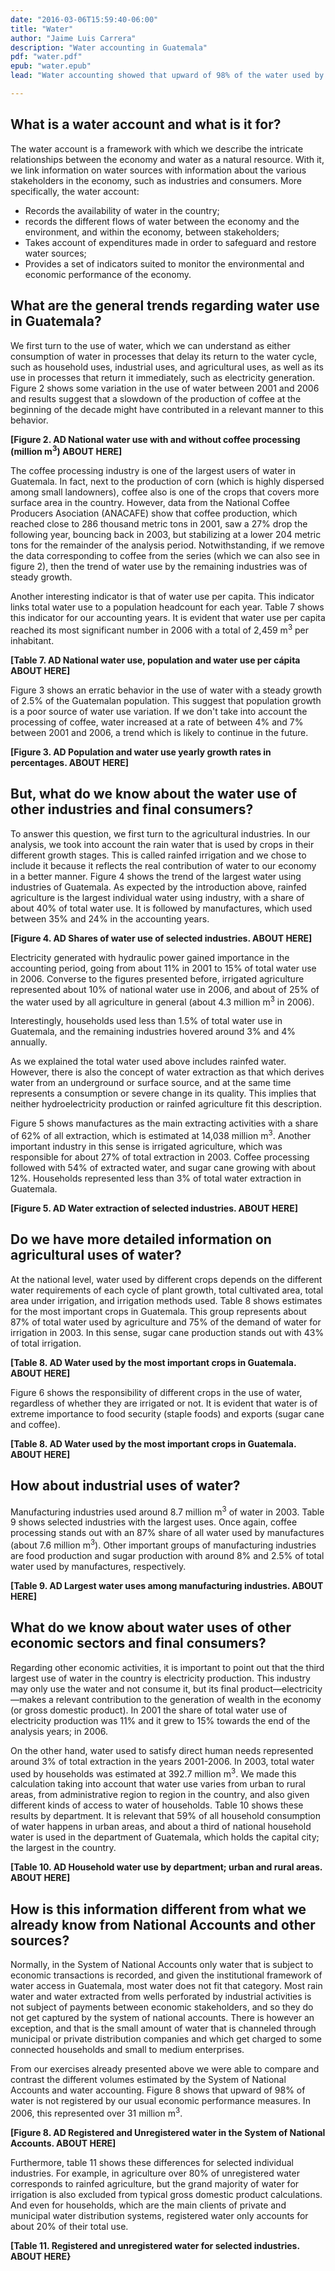 ```yaml
---
date: "2016-03-06T15:59:40-06:00"
title: "Water"
author: "Jaime Luis Carrera"
description: "Water accounting in Guatemala"
pdf: "water.pdf"
epub: "water.epub"
lead: "Water accounting showed that upward of 98% of the water used by the economy is not taken into account by our usual economic performance measures, leading to poor economic decisions with regards to this natural resource."

---
```


<!--  -->

## What is a water account and what is it for?

The water account is a framework with which we describe the intricate relationships between the economy and water as a natural resource. With it, we link information on water sources with information about the various stakeholders in the economy, such as industries and consumers. More specifically, the water account:

* Records the availability of water in the country;
* records the different flows of water between the economy and the environment, and within the economy, between stakeholders;
*  Takes account of expenditures made in order to safeguard and restore water sources;
* Provides a set of indicators suited to monitor the environmental and economic performance of the economy.

## What are the general trends regarding water use in Guatemala?

We first turn to the use of water, which we can understand as either consumption of water in processes that delay its return to the water cycle, such as household uses, industrial uses, and agricultural uses, as well as its use in processes that return it immediately, such as electricity generation. Figure 2 shows some variation in the use of water between 2001 and 2006 and results suggest that a slowdown of the production of coffee at the beginning of the decade might have contributed in a relevant manner to this behavior.

**[Figure 2. AD National water use with and without coffee processing (million m<sup>3</sup>) ABOUT HERE]**

The coffee processing industry is one of the largest users of water in Guatemala. In fact, next to the production of corn (which is highly dispersed among small landowners), coffee also is one of the crops that covers more surface area in the country. However, data from the National Coffee Producers Asociation (ANACAFE) show that coffee production, which reached close to 286 thousand metric tons in 2001, saw a 27% drop the following year, bouncing back in 2003, but stabilizing at a lower 204 metric tons for the remainder of the analysis period. Notwithstanding, if we remove the data corresponding to coffee from the series (which we can also see in figure 2), then the trend of water use by the remaining industries was of steady growth.

Another interesting indicator is that of water use per capita. This indicator links total water use to a population headcount for each year. Table 7 shows this indicator for our accounting years. It is evident that water use per capita reached its most significant number in 2006 with a total of 2,459 m<sup>3</sup> per inhabitant.

**[Table 7. AD National water use, population and water use per cápita ABOUT HERE]**

Figure 3 shows an erratic behavior in the use of water with a steady growth of 2.5% of the Guatemalan population. This suggest that population growth is a poor source of water use variation. If we don't take into account the processing of coffee, water increased at a rate of between 4% and 7% between 2001 and 2006, a trend which is likely to continue in the future.

**[Figure 3. AD Population and water use yearly growth rates in percentages.  ABOUT HERE]**

## But, what do we know about the water use of other industries and final consumers?

To answer this question, we first turn to the agricultural industries. In our analysis, we took into account the rain water that is used by crops in their different growth stages. This is called rainfed irrigation and we chose to include it because it reflects the real contribution of water to our economy in a better manner. Figure 4 shows the trend of the largest water using industries of Guatemala. As expected by the introduction above, rainfed agriculture is the largest individual water using industry, with a share of about 40% of total water use. It is followed by manufactures, which used between 35% and 24% in the accounting years. 

**[Figure 4. AD Shares of water use of selected industries.  ABOUT HERE]**

Electricity generated with hydraulic power gained importance in the accounting period, going from about 11% in 2001 to 15% of total water use in 2006. Converse to the figures presented before, irrigated agriculture represented about 10% of national water use in 2006, and about of 25% of the water used by all agriculture in general (about 4.3 million m<sup>3</sup> in 2006). 

Interestingly, households used less than 1.5% of total water use in Guatemala, and the remaining industries hovered around 3% and 4% annually.

As we explained the total water used above includes rainfed water. However, there is also the concept of water extraction as that which derives water from an underground or surface source, and at the same time represents a consumption or severe change in its quality. This implies that neither hydroelectricity production or rainfed agriculture fit this description.

Figure 5 shows manufactures as the main extracting activities with a share of 62% of all extraction, which is estimated at 14,038 million m<sup>3</sup>. Another important industry in this sense is irrigated agriculture, which was responsible for about 27% of total extraction in 2003. Coffee processing followed with 54% of extracted water, and sugar cane growing with about 12%. Households represented less than 3% of total water extraction in Guatemala.

**[Figure 5. AD Water extraction of selected industries.  ABOUT HERE]**

## Do we have more detailed information on agricultural uses of water?

At the national level, water used by different crops depends on the different water requirements of each cycle of plant growth, total cultivated area, total area under irrigation, and irrigation methods used. Table 8 shows estimates for the most important crops in Guatemala. This group represents about 87% of total water used by agriculture and 75% of the demand of water for irrigation in 2003. In this sense, sugar cane production stands out with 43% of total irrigation.

**[Table 8. AD Water used by the most important crops in Guatemala. ABOUT HERE]**

Figure 6 shows the responsibility of different crops in the use of water, regardless of whether they are irrigated or not. It is evident that water is of extreme importance to food security (staple foods) and exports (sugar cane and coffee).

**[Table 8. AD Water used by the most important crops in Guatemala. ABOUT HERE]**

## How about industrial uses of water?

Manufacturing industries used around 8.7 million m<sup>3</sup> of water in 2003. Table 9 shows selected industries with the largest uses. Once again, coffee processing stands out with an 87% share of all water used by manufactures (about 7.6 million m<sup>3</sup>). Other important groups of manufacturing industries are food production and sugar production with around 8% and 2.5% of total water used by manufactures, respectively.

**[Table 9. AD Largest water uses among manufacturing industries. ABOUT HERE]**

## What do we know about water uses of other economic sectors and final consumers?

Regarding other economic activities, it is important to point out that the third largest use of water in the country is electricity production. This industry may only use the water and not consume it, but its final product&mdash;electricity&mdash;makes a relevant contribution to the generation of wealth in the economy (or gross domestic product). In 2001 the share of total water use of electricity production was 11% and it grew to 15% towards the end of the analysis years; in 2006.

On the other hand, water used to satisfy direct human needs represented around 3% of total extraction in the years 2001-2006. In 2003, total water used by households was estimated at 392.7 million m<sup>3</sup>. We made this calculation taking into account that water use varies from urban to rural areas, from administrative region to region in the country, and also given different kinds of access to water of households. Table 10 shows these results by department. It is relevant that 59% of all household consumption of water happens in urban areas, and about a third of national household water is used in the department of Guatemala, which holds the capital city; the largest in the country.

**[Table 10. AD Household water use by department; urban and rural areas. ABOUT HERE]**

## How is this information different from what we already know from National Accounts and other sources?

Normally, in the System of National Accounts only water that is subject to economic transactions is recorded, and given the institutional framework of water access in Guatemala, most water does not fit that category. Most rain water and water extracted from wells perforated by industrial activities is not subject of payments between economic stakeholders, and so they do not get captured by the system of national accounts. There is however an exception, and that is the small amount of water that is channeled through municipal or private distribution companies and which get charged to some connected households and small to medium enterprises.

From our exercises already presented above we were able to compare and contrast the different volumes estimated by the System of National Accounts and water accounting. Figure 8 shows that upward of 98% of water is not registered by our usual economic performance measures. In 2006, this represented over 31 million m<sup>3</sup>. 

**[Figure 8. AD Registered and Unregistered water in the System of National Accounts. ABOUT HERE]**

Furthermore, table 11 shows these differences for selected individual industries. For example, in agriculture over 80% of unregistered water corresponds to rainfed agriculture, but the grand majority of water for irrigation is also excluded from typical gross domestic product calculations. And even for households, which are the main clients of private and municipal water distribution systems, registered water only accounts for about 20% of their total use.


**[Table 11. Registered and unregistered water for selected industries. ABOUT HERE}**

